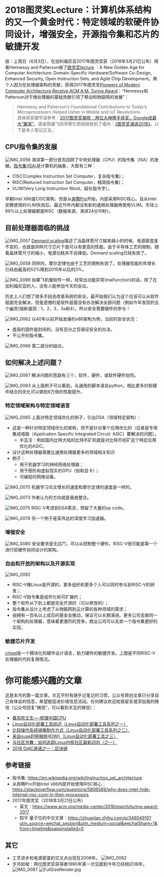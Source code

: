 # 2018图灵奖Lecture：计算机体系结构的又一个黄金时代：特定领域的软硬件协同设计，增强安全，开源指令集和芯片的敏捷开发

按：上周日（6月3日），在加利福尼亚2017年图灵奖获（2018年3月21日公布）得者Hennessy and Patterson做了[图灵奖lecture](http://iscaconf.org/isca2018/turing_lecture.html) ：A New Golden Age for Computer Architecture:
Domain-Specific Hardware/Software Co-Design, Enhanced Security, Open Instruction Sets, and Agile Chip Development。两个人因为在处理器架构的贡献，获得2017年图灵奖[Pioneers of Modern Computer Architecture Receive ACM A.M. Turing Award](https://www.acm.org/media-center/2018/march/turing-award-2017)：“Hennessy和Patterson对于微处理器的基础贡献引领了移动和物联网的发展”：
> Hennessy and Patterson’s Foundational Contributions to Today’s Microprocessors Helped Usher in Mobile and IoT Revolutions  
具体获奖细节请参考：[2017图灵奖揭晓：两位大神携手获奖，Google成最大“赢家”](https://zhuanlan.zhihu.com/p/34804910?utm_source=wechat_session&utm_medium=social&wechatShare=1&from=timeline&isappinstalled=0)。感谢郭雄飞同学帮忙把视频放到了墙内：[《图灵奖演讲2018》](https://v.qq.com/x/page/j06797ka9ul.html)。以下是本人笔记正文。

## CPU指令集的发展
![IMG_0056]({{site.url}}/public/images/2018-06-09-ACM-turing-lecture-2018/IMG_0056.PNG)
演讲第一部分首先回顾了中央处理器（CPU）的指令集（ISA）的发展。[指令集(ISA)](https://en.wikipedia.org/wiki/Instruction_set_architecture)是计算机的抽象，大致有三种：
* CISC(Complex Instruction Set Computer，复杂指令集)；
* RISC(Reduced Instruction Set Computer，精简指令集)；
* VLIW(Very Long Instruction Word，超长指令字）。

早期Intel X86是CISC架构，但是从[奔腾Pro](https://stackoverflow.com/questions/5806589/why-does-intel-hide-internal-risc-core-in-their-processors)开始，内部采用RISC核心。自从Intel安腾使用的VLIM失败后，最近15年内都没有新的通用处理器再使用VLIM。市场上99%以上处理器都是RISC（数据来源，演讲24分10秒）。

## 目前处理器面临的挑战
![IMG_0057]({{site.url}}/public/images/2018-06-09-ACM-turing-lecture-2018/IMG_0057.PNG)
[Dennard scaling](https://en.m.wikipedia.org/wiki/Dennard_scaling)描述了当晶体管尺寸越来越小的时候，电源密度是不变的，也就是同样尺寸芯片下面可以有更高的性能。由于半导体工艺的限制，随着晶体管尺寸的缩小，电源功耗并不会降低。Dennard scaling已经失效了。

![IMG_0058]({{site.url}}/public/images/2018-06-09-ACM-turing-lecture-2018/IMG_0058.PNG)
同样的，摩尔定律也由于工艺的限制失效了。处理器性能的年增长已经由最高的52%降到2015年以后的3%。

![IMG_0096]({{site.url}}/public/images/2018-06-09-ACM-turing-lecture-2018/IMG_0096.PNG)
如果飞机像软件一样，经常出功能异常(malfunction)的话，除了在加利福尼亚的人，没有人能参加今天的会议。

历史上人们想了很多手段去改善系统的安全。最开始我们认为这个应该可以从软件层面完全解决，但是遗憾的是软件层面没有办法解决全部问题（例如今年发现的五个幽灵/熔断漏洞：1，2，3，3a和4）。所以安全需要硬件的参与！

![IMG_0062]({{site.url}}/public/images/2018-06-09-ACM-turing-lecture-2018/IMG_0062.JPG)
以40年以前开始发展的x86架构为例，当前的安全状况：
* 底层的固件是封闭的。没有百分之百保证安全的办法。
* 不公开的指令集。

![IMG_0066]({{site.url}}/public/images/2018-06-09-ACM-turing-lecture-2018/IMG_0066.PNG)
第二部分的结论。

## 如何解决上述问题？
![IMG_0067]({{site.url}}/public/images/2018-06-09-ACM-turing-lecture-2018/IMG_0067.PNG)
解决问题的思路有三个，软件，硬件，或软件硬件协同。

![IMG_0063]({{site.url}}/public/images/2018-06-09-ACM-turing-lecture-2018/IMG_0063.PNG)
从上面例子可以看到，与通用的脚本语言python，相比更多的软硬件结合的优化可以做到6万倍的性能提升。

### 特定领域架构与特定领域语言
![IMG_0065]({{site.url}}/public/images/2018-06-09-ACM-turing-lecture-2018/IMG_0065.PNG)
上面对特定领域优化的例子，引出DSA（领域特定架构）：
* 这是一种针对特定领域优化的架构，但不是针对某个应用优化的（后者是专用集成电路（Application Specific Integrated Circuit: ASIC）要解决的问题）。
  * 半瓦注：例如国内比特大陆的比特币矿机就是对比特币挖矿这个特定应用优化的ASIC。
* 设计这种处理器需要比通用处理器更多的领域相关知识
* 例子：
  * 用于机器学习的神经网络处理器；
  * 用于图形和虚拟现实的GPU（俗称显卡）；
  * 可编程的网络设备。

![IMG_0070]({{site.url}}/public/images/2018-06-09-ACM-turing-lecture-2018/IMG_0070.PNG)
机器学习论文增长的速度和摩尔定律的速度是一样的。

![IMG_0073]({{site.url}}/public/images/2018-06-09-ACM-turing-lecture-2018/IMG_0073.PNG)
作者认为的方向就是垂直整合。

![IMG_0075]({{site.url}}/public/images/2018-06-09-ACM-turing-lecture-2018/IMG_0075.PNG)
RISC-V考虑到DSA需求，预留了大量的op code。

![IMG_0078]({{site.url}}/public/images/2018-06-09-ACM-turing-lecture-2018/IMG_0078.PNG)
另一个例子是英伟达的深度学习加速器。

### 增强安全
![IMG_0080]({{site.url}}/public/images/2018-06-09-ACM-turing-lecture-2018/IMG_0080.PNG)
安全要求是无后门，可以从控制整个硬件。RISC-V很可能是第一个进行软硬件协同设计的架构。

### 自由和开放的架构以及开源实现
![IMG_0082]({{site.url}}/public/images/2018-06-09-ACM-turing-lecture-2018/IMG_0082.PNG)
* RISC-V像Linux是开源的，更多组织和更多个人可以同时参与到RISC-V的研发；
* RISC-V指令集是组件化和可扩展的；
* 整个软件从下到上都是完全开源的（可以修改的）；
* 指令集从设计上考虑了从物联网到云计算的各种领域的需求；
* 由拥有一百名以上成员的基金会推动，保证可以长期演进。更多公司去做同一个架构的处理器，意味着更激烈的竞争。商业公司可以去卖一个指令集更好的实现。

### 敏捷芯片开发

[chisel](https://chisel.eecs.berkeley.edu/)是一个模块化的硬件设计语言，助力硬件的敏捷开发。上图是不同RISC-V处理器的代码复用情况。

# 你可能感兴趣的文章

这是本月的第一篇文章。半瓦平时有随手记笔记的习惯，公众号原创文章只分享自己有体会的信息，希望能促进价值信息流动。任何建议欢迎给我留言或添加我的微信（公众号回复“微信”，可以看到半瓦的微信）：

- [春风吹又生—-梳理中国CPU](http://mp.weixin.qq.com/s?__biz=MzI5MzcwODYxMQ==&mid=2247483744&idx=1&sn=c1e047036062dd97aae70cd8d6682f41&chksm=ec6cb74cdb1b3e5a9a21be4b24519a125e071461c02fb4e962c839e2647824ffd313d542b9ae&scene=21#wechat_redirect)
- [Linux自动化部署工具综述（Linux自动化部署工具系列之一）](http://mp.weixin.qq.com/s?__biz=MzI5MzcwODYxMQ==&mid=2247483755&idx=1&sn=ce1aaa72e0cc2d1933c9ed8002ab96da&chksm=ec6cb747db1b3e51ee9b56f9c8e3fa10f879d97e5a0b17da0dbbb51b48b8fead0adaff64d9a4&scene=21#wechat_redirect)
- [比较操作系统镜像制作方式（Linux自动化部署工具系列之二）](https://mp.weixin.qq.com/s?__biz=MzI5MzcwODYxMQ==&mid=2247483757&idx=1&sn=aa7376cf5f752b4d66a93a8d2fc99c20&scene=21#wechat_redirect)
- [来自suse的猕猴桃(KIWI)（Linux自动化部署工具之三）](https://mp.weixin.qq.com/s?__biz=MzI5MzcwODYxMQ==&mid=2247483760&idx=1&sn=0785ed74878b5ef27943bda7fc6f2c9f&chksm=ec6cb75cdb1b3e4a10a929940ad79c9dee77917730e3d80ef2fd0de48d8e336c397c081037a1&scene=21#wechat_redirect)
- [与社区共舞：如何追踪Linux内核社区最新动向（之一）](https://mp.weixin.qq.com/s?__biz=MzI5MzcwODYxMQ==&mid=2247483776&idx=1&sn=cfcd68120e95b3189b80e99f766bb6a4&chksm=ec6cb7acdb1b3eba24e78e672fce1ec48fc74fb138cdc4ccd5f8b85359ba61e7083e4581877b#rd)
- [2018 GIAC速递之一：区块链](https://mp.weixin.qq.com/s?__biz=MzI5MzcwODYxMQ==&mid=2247483785&idx=1&sn=da6619c6bed8b01ad9ee10fc15b994c7&chksm=ec6cb7a5db1b3eb310ac65b36507a45ca853149548a936461425e3da6a6e2616a64bb89bb70a#rd)

## 参考链接

* 指令集: https://en.wikipedia.org/wiki/Instruction_set_architecture
* 从奔腾Pro开始Intel x86内部开始使用RISC核心：https://stackoverflow.com/questions/5806589/why-does-intel-hide-internal-risc-core-in-their-processors
* 2017年图灵奖（2018年3月21日公布）
	* 英文：https://www.acm.org/media-center/2018/march/turing-award-2017
	* 知乎 量子位的中文文章：https://zhuanlan.zhihu.com/p/34804910?utm_source=wechat_session&utm_medium=social&wechatShare=1&from=timeline&isappinstalled=0

## 其它
* 工艺进步和电源密度的交叉点出现在2008年。
![IMG_0082]({{site.url}}/public/images/2018-06-09-ACM-turing-lecture-2018/IMG_0082.PNG)
* 岁月如梭：两位图灵奖获得者1980年第一次见面到今年已经相识38年。
![IMG_0087]({{site.url}}/public/images/2018-06-09-ACM-turing-lecture-2018/IMG_0087.PNG)
![FullSizeRender.jpg]({{site.url}}/public/images/2018-06-09-ACM-turing-lecture-2018/FullSizeRender.jpg)

